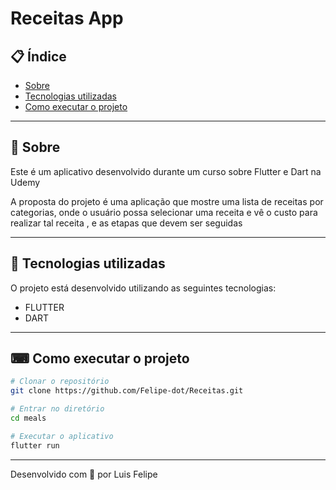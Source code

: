 # Receitas App

## 📋 Índice

- [Sobre](#-Sobre)
- [Tecnologias utilizadas](#-Tecnologias-utilizadas)
- [Como executar o projeto](#-Como-executar-o-projeto)


---

## 📖 Sobre 

Este é um aplicativo desenvolvido durante um curso sobre Flutter e Dart na Udemy

A proposta do projeto é uma aplicação que mostre uma lista de receitas por categorias, onde o usuário possa selecionar uma  receita e vê o custo para realizar tal receita , e as etapas que devem ser seguidas

--- 

## 🚀 Tecnologias utilizadas

O projeto está desenvolvido utilizando as seguintes tecnologias:

- FLUTTER
- DART

--- 

## ⌨ Como executar o projeto

```bash
# Clonar o repositório
git clone https://github.com/Felipe-dot/Receitas.git

# Entrar no diretório
cd meals

# Executar o aplicativo
flutter run
```


---


Desenvolvido com 💜 por Luis Felipe
